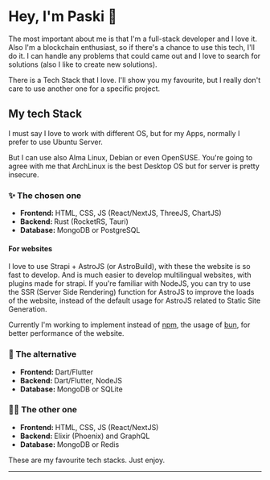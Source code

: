 
# <b>Hey, I'm Paski</b> 👋
The most important about me is that I'm a full-stack developer and I love it. Also I'm a blockchain enthusiast, so if there's a chance to use this tech, I'll do it. I can handle any problems that could came out and I love to search for solutions (also I like to create new solutions).

There is a Tech Stack that I love. I'll show you my favourite, but I really don't care to use another one for a specific project.

## <b>My tech Stack</b>
I must say I love to work with different OS, but for my Apps, normally I prefer to use Ubuntu Server.

But I can use also Alma Linux, Debian or even OpenSUSE. You're going to agree with me that ArchLinux is the best Desktop OS but for server is pretty insecure.

### <b>✨ The chosen one</b>
- <b>Frontend: </b>HTML, CSS, JS (React/NextJS, ThreeJS, ChartJS)
- <b>Backend: </b>Rust (RocketRS, Tauri)
- <b>Database: </b>MongoDB or PostgreSQL

#### <b>For websites</b>
I love to use Strapi + AstroJS (or AstroBuild), with these the website is so fast to develop. And is much easier to develop multilingual websites, with plugins made for strapi. If you're familiar with NodeJS, you can try to use the SSR (Server Side Rendering) function for AstroJS to improve the loads of the website, instead of the default usage for AstroJS related to Static Site Generation.

Currently I'm working to implement instead of [npm](https://www.npmjs.com/), the usage of [bun](https://bun.sh/), for better performance of the website.

### <b>🎁 The alternative</b>
- <b>Frontend: </b>Dart/Flutter
- <b>Backend: </b>Dart/Flutter, NodeJS
- <b>Database: </b>MongoDB or SQLite

### <b>🕵️‍♂️ The other one</b>
- <b>Frontend: </b>HTML, CSS, JS (React/NextJS)
- <b>Backend: </b>Elixir (Phoenix) and GraphQL
- <b>Database: </b>MongoDB or Redis

These are my favourite tech stacks. Just enjoy.

---
